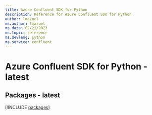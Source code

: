 ```yaml
---
title: Azure Confluent SDK for Python
description: Reference for Azure Confluent SDK for Python
author: lmazuel
ms.author: lmazuel
ms.data: 02/21/2023
ms.topic: reference
ms.devlang: python
ms.service: confluent
---
```

# Azure Confluent SDK for Python - latest
## Packages - latest
[!INCLUDE [packages](confluent-index.md)]